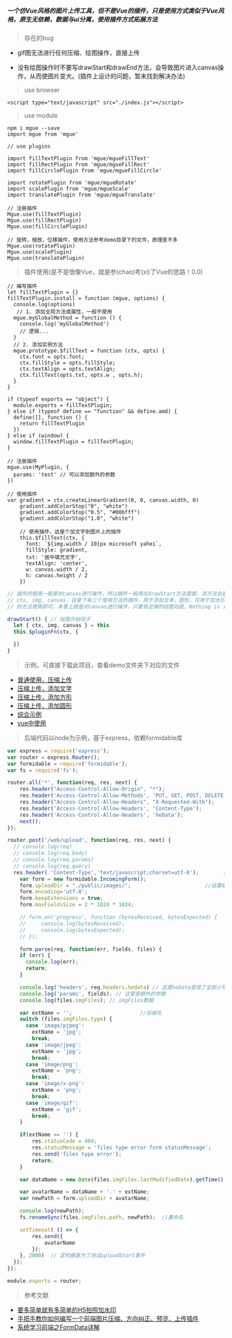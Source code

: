 ##### 一个仿Vue风格的图片上传工具，但不是Vue的插件，只是使用方式类似于Vue风格，原生无依赖，数据与ui分离，使用插件方式拓展方法

> 存在的bug

+ gif图无法进行任何压缩、绘图操作，直接上传

+ 没有绘图操作时不要写drawStart和drawEnd方法，会导致图片进入canvas操作，从而使图片变大。(插件上设计的问题，暂未找到解决办法)


> use browser

```
<script type="text/javascript" src="./index.js"></script>
```

> use module

```
npm i mgue --save
import mgue from 'mgue'

// use plugins

import fillTextPlugin from 'mgue/mgueFillText'
import fillRectPlugin from 'mgue/mgueFillRect'
import fillCirclePlugin from 'mgue/mgueFillCircle'

import rotatePlugin from 'mgue/mgueRotate'
import scalePlugin from 'mgue/mgueScale'
import translatePlugin from 'mgue/mgueTranslate'

// 注册插件
Mgue.use(fillTextPlugin)
Mgue.use(fillRectPlugin)
Mgue.use(fillCirclePlugin)

// 旋转，缩放，位移插件，使用方法参考demo目录下的文件，原理差不多
Mgue.use(rotatePlugin)
Mgue.use(scalePlugin)
Mgue.use(translatePlugin)
```

> 插件使用(是不是很像Vue，就是参(chao)考(xi)了Vue的思路！0.0)

```
// 编写插件
let fillTextPlugin = {}
fillTextPlugin.install = function (mgue, options) {
  console.log(options)
   // 1. 添加全局方法或属性，一般不使用
  mgue.myGlobalMethod = function () {
    console.log('myGlobalMethod')
    // 逻辑...
  }
  // 2. 添加实例方法
  mgue.prototype.$fillText = function (ctx, opts) {
    ctx.font = opts.font;
    ctx.fillStyle = opts.fillStyle;
    ctx.textAlign = opts.textAlign;  
    ctx.fillText(opts.txt, opts.w , opts.h);
  }
}

if (typeof exports == "object") {
  module.exports = fillTextPlugin;
} else if (typeof define == "function" && define.amd) {
  define([], function () {
    return fillTextPlugin
  })
} else if (window) {
  window.fillTextPlugin = fillTextPlugin;
}

// 注册插件
mgue.use(MyPlugin, {
  params: 'test' // 可以添加额外的参数
})

// 使用插件
var gradient = ctx.createLinearGradient(0, 0, canvas.width, 0)
    gradient.addColorStop("0", "white")
    gradient.addColorStop("0.5", "#00bfff")
    gradient.addColorStop("1.0", "white")

    // 使用插件，这是个加文字到图片上的插件
    this.$fillText(ctx, {
      font: `${img.width / 10}px microsoft yahei`,
      fillStyle: gradient,
      txt: '居中填充文字',
      textAlign: 'center',
      w: canvas.width / 2,
      h: canvas.height / 2
    })
```

```js
// 插件的使用一般是对canvas进行操作，所以插件一般用在drawStart方法里面，该方法会暴露出当前的绘图对象和img本身
// ctx, img, canvas，目录下有三个常用方法的插件，用于添加文本，图形，可用于加水印标识等等，也可自己写插件，按照上面
// 的方法使用即可，本意上就是对canvas进行操作，只要有足够的绘图功底，Nothing is impossible！！！

drawStart() { // 绘图开始钩子
  let { ctx, img, canvas } = this
  this.$pluginFn(ctx, {

  })
}
```

> 示例，可直接下载此项目，查看demo文件夹下对应的文件

+ [普通使用，压缩上传](https://github.com/is-liyiwei/mgue/tree/master/demo/index1)
+ [压缩上传，添加文字](https://github.com/is-liyiwei/mgue/tree/master/demo/index2)
+ [压缩上传，添加方形](https://github.com/is-liyiwei/mgue/tree/master/demo/index3)
+ [压缩上传，添加圆形](https://github.com/is-liyiwei/mgue/tree/master/demo/index4)
+ [综合示例](https://github.com/is-liyiwei/mgue/tree/master/demo/index5)
+ [vue中使用](https://github.com/is-liyiwei/mgue/tree/master/demo/vue-demo)

> 后端代码以node为示例，基于express，依赖formidable库

```js
var express = require('express');
var router = express.Router();
var formidable = require('formidable');
var fs = require('fs');

router.all('*', function(req, res, next) {
    res.header("Access-Control-Allow-Origin", "*");
    res.header('Access-Control-Allow-Methods', 'PUT, GET, POST, DELETE, OPTIONS');
    res.header("Access-Control-Allow-Headers", "X-Requested-With");
    res.header('Access-Control-Allow-Headers', 'Content-Type');
    res.header('Access-Control-Allow-Headers', 'heData');
    next();
});

router.post('/web/upload', function(req, res, next) {
  // console.log(req)
  // console.log(req.body)
  // console.log(req.params)
  // console.log(req.query)
  res.header( 'Content-Type','text/javascript;charset=utf-8');        //设置返回字符串编码
    var form = new formidable.IncomingForm();                            //创建对象
    form.uploadDir = "./public/images/";                        //设置临时文件存放的路径
    form.encoding='utf-8';                                                //设置上传数据的编码
    form.keepExtensions = true;                                            //设置是否保持上传文件的拓展名
    form.maxFieldsSize = 2 * 1024 * 1024;                               //文件大小

    // form.on('progress', function (bytesReceived, bytesExpected) {
    //     console.log(bytesReceived);
    //     console.log(bytesExpected);
    // });

    form.parse(req, function(err, fields, files) {
    if (err) {
      console.log(err);
      return;
    }

    console.log('headers', req.headers.hedata) // 这里heData变成了全部小写，不知道是什么原因
    console.log('params', fields); // 这里是额外的参数
    console.log(files.imgFiles); // imgFiles数据

    var extName = '';                      //后缀名
    switch (files.imgFiles.type) {
      case 'image/pjpeg':
        extName = 'jpg';
        break;
      case 'image/jpeg':
        extName = 'jpg';
        break;         
      case 'image/png':
        extName = 'png';
        break;
      case 'image/x-png':
        extName = 'png';
        break;
      case 'image/gif':
        extName = 'gif';
        break;         
    }

    if(extName == '') {
        res.statusCode = 404;
        res.statusMessage = 'files type error form statusMessage';
        res.send('files type error');
        return;
    }

    var dataName = new Date(files.imgFiles.lastModifiedDate).getTime()

    var avatarName = dataName + '.' + extName;
    var newPath = form.uploadDir + avatarName;

    console.log(newPath);
    fs.renameSync(files.imgFiles.path, newPath);  //重命名

    setTimeout( () => {
        res.send({
            avatarName
        });
    }, 2000)  // 定时器是为了测试uploadStart事件
  });
});

module.exports = router;

```

> 参考文献

+ [要多简单就有多简单的H5拍照加水印](https://segmentfault.com/a/1190000007098531)
+ [手把手教你如何编写一个前端图片压缩、方向纠正、预览、上传插件](https://juejin.im/post/5a9759a16fb9a0635b5360b3)
+ [系统学习前端之FormData详解](https://segmentfault.com/a/1190000006716454)
